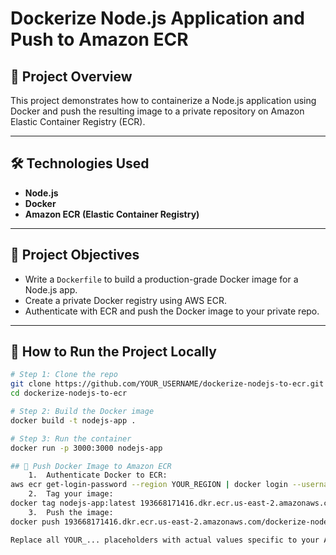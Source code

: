 # Dockerize Node.js Application and Push to Amazon ECR

## 📌 Project Overview
This project demonstrates how to containerize a Node.js application using Docker and push the resulting image to a private repository on Amazon Elastic Container Registry (ECR).

---

## 🛠️ Technologies Used
- **Node.js**
- **Docker**
- **Amazon ECR (Elastic Container Registry)**

---

## 📂 Project Objectives

- Write a `Dockerfile` to build a production-grade Docker image for a Node.js app.
- Create a private Docker registry using AWS ECR.
- Authenticate with ECR and push the Docker image to your private repo.

---

## 🚀 How to Run the Project Locally

```bash
# Step 1: Clone the repo
git clone https://github.com/YOUR_USERNAME/dockerize-nodejs-to-ecr.git
cd dockerize-nodejs-to-ecr

# Step 2: Build the Docker image
docker build -t nodejs-app .

# Step 3: Run the container
docker run -p 3000:3000 nodejs-app

## 🐳 Push Docker Image to Amazon ECR
	1.	Authenticate Docker to ECR:
aws ecr get-login-password --region YOUR_REGION | docker login --username AWS --password-stdin 193668171416.dkr.ecr.us-east-2.amazonaws.com
	2.	Tag your image:
docker tag nodejs-app:latest 193668171416.dkr.ecr.us-east-2.amazonaws.com/dockerize-nodejs-to-ecr:latest
	3.	Push the image:
docker push 193668171416.dkr.ecr.us-east-2.amazonaws.com/dockerize-nodejs-to-ecr:latest

Replace all YOUR_... placeholders with actual values specific to your AWS account or GitHub username.
